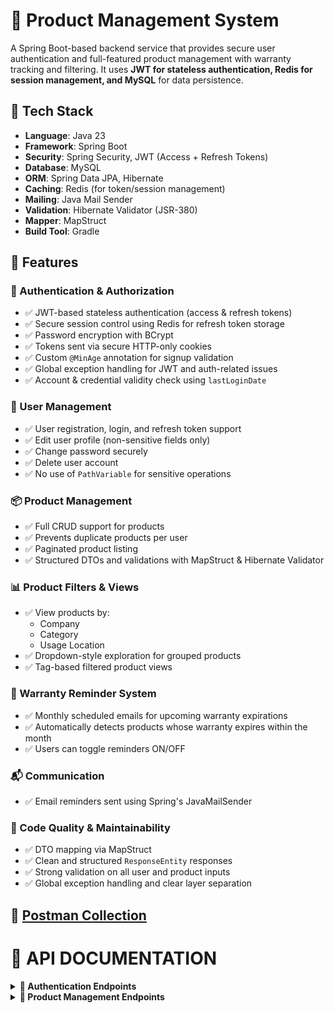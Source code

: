 # 🛒 Product Management System

A Spring Boot-based backend service that provides secure user authentication and full-featured product management with warranty tracking and filtering. It uses **JWT for stateless authentication, Redis for session management, and MySQL** for data persistence.

## 🔧 Tech Stack

- **Language**: Java 23
- **Framework**: Spring Boot
- **Security**: Spring Security, JWT (Access + Refresh Tokens)
- **Database**: MySQL
- **ORM**: Spring Data JPA, Hibernate
- **Caching**: Redis (for token/session management)
- **Mailing**: Java Mail Sender
- **Validation**: Hibernate Validator (JSR-380)
- **Mapper**: MapStruct
- **Build Tool**: Gradle

## 🚀 Features

### 🔐 Authentication & Authorization
- ✅ JWT-based stateless authentication (access & refresh tokens)
- ✅ Secure session control using Redis for refresh token storage
- ✅ Password encryption with BCrypt
- ✅ Tokens sent via secure HTTP-only cookies
- ✅ Custom `@MinAge` annotation for signup validation
- ✅ Global exception handling for JWT and auth-related issues
- ✅ Account & credential validity check using `lastLoginDate`

### 👤 User Management
- ✅ User registration, login, and refresh token support
- ✅ Edit user profile (non-sensitive fields only)
- ✅ Change password securely
- ✅ Delete user account
- ✅ No use of `PathVariable` for sensitive operations

### 📦 Product Management
- ✅ Full CRUD support for products
- ✅ Prevents duplicate products per user
- ✅ Paginated product listing
- ✅ Structured DTOs and validations with MapStruct & Hibernate Validator

### 📊 Product Filters & Views
- ✅ View products by:
  - Company
  - Category
  - Usage Location
- ✅ Dropdown-style exploration for grouped products
- ✅ Tag-based filtered product views

### 🔔 Warranty Reminder System
- ✅ Monthly scheduled emails for upcoming warranty expirations
- ✅ Automatically detects products whose warranty expires within the month
- ✅ Users can toggle reminders ON/OFF

### 📬 Communication
- ✅ Email reminders sent using Spring's JavaMailSender

### 🧹 Code Quality & Maintainability
- ✅ DTO mapping via MapStruct
- ✅ Clean and structured `ResponseEntity` responses
- ✅ Strong validation on all user and product inputs
- ✅ Global exception handling and clear layer separation

## 🔗 [Postman Collection](https://www.postman.com/gurunat16/workspace/rentease-backend/collection/42371256-b8da68da-7908-4db2-8ade-9ce61fee4b9c?action=share&creator=42371256)

# 📃 API DOCUMENTATION
<details>
<summary><strong> 🔐 Authentication Endpoints </strong></summary>
   
### 1. **LOGIN** 

**POST** `/auth/login` 

Authenticate a user - returns access and refresh tokens as cookies.
Include the following properties as *body*:

- `username` - String - Required  
- `password` - String - Required  

#### Request Body
```json
{
    "username": "john_doe123",
    "password": "Abc@1234"
}
```
#### Response(200 OK)
*Tokens generated and returned as cookies.*
 - `accessToken` - Short lived token
 - `refreshToken` - Long lived token
```json
{
    "status": "Success",
    "message": "Tokens generated",
    "payload": {
        "sub": <Token subject>,
        "iat": <Issued at time>,
        "exp": <Expiry time>
    }
}
```

**Tokens at Cookies after login**
![Tokens at Cookies](./screenshots/Tokens%20at%20Cookies%20after%20login.png)

#### Response(401 UNAUTHORIZED)
*Authentication failed due to invalid username or password.*
```json
{
    "status": "Unauthorized",
    "message": "Bad Credentials. Authentication failed.",
    "Validation Error": "Invalid username or password"
}
```

### 2. **REGISTER** 

**POST**	`/auth/signup`

Register a new user. 
Include the following properties as *body*:

- `firstName` - String - Required  
- `lastName` - String - Optional
- `gender` - String - Required  
- `dateOfBirth` - LocalDate - Required  
- `username` - String - Required  
- `password` - String - Required  
- `confirmPassword` - String - Required  
- `mailId` - String - Required  
- `phoneNumber` - String - Required  

#### Request Body JSON
```json
{
    "firstName": "John",
    "lastName": "Doe",
    "dateOfBirth": "1995-08-15",
    "gender": "Male",
    "username": "john_doe123",
    "password": "Abc@1234",
    "confirmPassword": "Abc@1234",
    "mailId": "john.doe@example.com",
    "phoneNumber": "+911234567890"
}
```

#### Response(200 OK)
*User registration completed successfully.*
```json
{
    "status": "Created",
    "message": "User registered successfully.",
    "Details": "John"
}
```

#### Response(409 CONFLICT)
*Occurs when the Username or Email ID already exists in the system.*
```json
{
    "status": "Conflict",
    "message": "Username already in use.",
    "Recovery": "Retry with different username."
}

{
    "status": "Conflict",
    "message": "Email ID already in use.",
    "Recovery": "Try login with existing account."
}
```

#### Response(400 BAD REQUEST)
*Registartion failed due to password - confirm password mismatch.*
```json
{
    "status": "Bad Request",
    "message": "Password - Confirm Password Mismatch",
    "Recovery": "Password and Confirm Password should be same."
}
```

### 3. **UPDATE** 

**POST**	`/auth/update`

Update user profile details. Authentication required.
Include the following properties as *body*:

- `firstName` - String - Required  
- `lastName` - String - Optional  
- `gender` - String - Required  
- `dateOfBirth` - LocalDate - Required  

#### Request Body JSON
```json
{
    "firstName": "Johnny",
    "lastName": "Doe",
    "gender": "Male",
    "dateOfBirth": "1995-09-15"
}
```

#### Response(200 OK)
*User details updated successfully.*
```json
{
    "status": "OK",
    "message": "User Profile updated successfully",
    "Details": "Johnny"
}
```

### 4. **CHANGE PASSWORD** 

**POST**	`/auth/changePassword`

Change user password. Authentication required.
Include the following properties as *body*:

- `oldPassword` - String - Required  
- `password` - String - Required  
- `confirmPassword` - String - Required  

#### Request Body JSON
```json
{
    "oldPassword": "Abc@1234",
    "password": "New@Pass2",
    "confirmPassword": "New@Pass2"
}

```
#### Response(200 OK)
*User password updated successfully.*
```json
{
    "status": "OK",
    "message": "Change Password request processed successfully.",
    "Details": "Johnny"
}
```

#### Response(403 FORBIDDEN)
*The provided old password is incorrect.*
```json
{
    "status": "Forbidden",
    "message": "Old Password - Incorrect",
    "Recovery": "Enter correct Old Password"
}
```

#### Response(400 BAD REQUEST)
*Updation failed due to password - confirm password mismatch.*
```json
{
    "status": "Bad Request",
    "message": "Password - Confirm Password Mismatch",
    "Recovery": "Password and Confirm Password should be same."
}
```

### 5. **PROFILE** 

**GET**	`/auth/profile`

Returns the logged-in user's profile. Authentication required. 

#### Response(200 OK)
*User profile retrieved successfully.*
```json
{
    "status": "OK",
    "message": "User profile fetch successful.",
    "Details": {
      "firstName": "Johnny",
      "lastName": "Doe",
      "username": "john_doe123",
      "dateOfBirth": "1995-09-15",
      "gender": "Male",
      "mailId": "john.doe@example.com",
      "isMailIdVerified": true,
      "phoneNumber": "+911234567890",
      "isPhoneNumberVerified": true
}
```

### 6. **DELETE** 

**DELETE**	`/auth/delete`

Deletes the logged-in user's account. Authentication required.

#### Response(200 OK)
*User profile deleted successfully.*
```plaintext
Profile Deleted SuccessFully.
```

### 7. **GENERATE NEW TOKEN** 

**POST**	`/auth/refreshToken`	

Refresh JWT token - returns access and refresh tokens. 
Include the following properties as *body*:

- `refreshToken` - String - Required  

#### Request Body JSON
```json
{
  "refreshToken": "eyJhbGciOiJIUzI1NiIsInR5cCI6IkpXVCJ9..."
}
```
#### Response(200 OK)
*New access and refresh tokens generated successfully and returned as cookies upon valid refresh token submission.*
```json
{
    "status": "Success",
    "message": "Tokens generated",
    "payload": {
        "sub": "<Token Subject>",
        "iat": <Issued at time>,
        "exp": <Expiry time>
    }
}
```
#### Response(401 UNAUTHORIZED)
*Wehn user submits expired or tampered refresh token to get new access and refresh tokens.*
```json
{
    "status": "UNAUTHORIZED",
    "message": "Authentication Failed.",
    "Recovery": "Please login again."
}
```

## Common Validation Error Response

```json
{
    "status": "Bad Request",
    "message": "Validation check failed.",
    "Validation Errors": [
        <Error Messages>
    ]
}
```

**User Registration Validation**
![Validations at User Registration](./screenshots/User%20Validation%20Errors.png)

**Custom Age Validation**
![Age Validation](./screenshots/Validation%20of%20data.png)

</details>


<details>
<summary><strong> 🛒 Product Management Endpoints </strong></summary>
  
### 1. **ADD PRODUCT** 

**POST** `/product/add`


Include the following properties as *body*:

- `productName` - String - Required  
- `category` - String - Required  
- `company` - String - Required  
- `usageLocation` - String - Required  
- `dateOfPurchase` - LocalDate (yyyy-MM-dd) - Required  
- `modeOfPurchase` - ModeOfPurchase - Required
  - modeOfPurchase values: `ONLINE`, `OFFLINE`
- `purchaseSourceName` - String - Required  
- `price` - Double - Required  
- `warrantyPeriodInMonths` - Integer - Required  
- `reminderEnabled` - Boolean - Optional  
- `notes` - String - Optional

#### Request Body
```json
{
  "productName": "LG 43-inch Smart TV",
  "category": "Electronics",
  "company": "LG",
  "usageLocation": "Living Room",
  "dateOfPurchase": "2024-09-15",
  "modeOfPurchase": "ONLINE",
  "purchaseSourceName": "Amazon",
  "price": 34999.99,
  "warrantyPeriodInMonths": 24,
  "reminderEnabled": true,
  "notes": "Mounted on the wall, invoice stored in Drive."
}
```

#### Response(200 OK)
*Product added successfully.*
```json
{
    "status": "Created",
    "message": "Product added successfully.",
    "Recovery": "LG 43-inch Smart TV."
}
```

#### Response(409 CONFLICT)
*Duplicate Product cannot be added.*
```json
{
    "status": "Conflict",
    "message": "Product Already Exists.",
    "Details": "Product with same name under same company and usage location already exists. You are trying to add existing product. If not, try with different product name."
}
```

### 2. **UPDATE PRODUCT** 

**POST** `/product/update`


Include the following properties as *body*:

- `id` - Integer - Required  
- `productName` - String - Required  
- `category` - String - Required  
- `company` - String - Required  
- `usageLocation` - String - Required 
- `price` - Double - Required 
- `reminderEnabled` - Boolean - Optional  
- `notes` - String - Optional

#### Request Body
```json
{
  "id": 120
  "productName": "LG 43-inch Smart TV",
  "category": "Electronics",
  "company": "LG",
  "usageLocation": "Living Room",
  "price": 30000.00,
  "reminderEnabled": false,
  "notes": "Mounted on the wall, invoice stored in Drive. Added extended warranty for a year."
}
```

#### Response(200 OK)
*Product updated successfully.*
```json
{
    "status": "OK",
    "message": "Product Details Updated Successfully.",
    "Details": "LG 43-inch Smart TV"
}
```

#### Response(404 NOT FOUND)
*Try updating others or non-existing products.*
```json
{
    "status": "Not Found",
    "message": "No Products found.",
    "recovery": "Add products by clicking the '+' Button."
}
```

### 3. **VIEW PRODUCTS** 

**GET** `/product/view`


Include the following properties as *query parameters*:

- `page` - Integer - Optional  
- `size` - Integer - Optional
- `sort` - String  - Optional (can be used multiple times for multi-field sorting)

**Default Values(If not provided)**
- `page` : 0  
- `size` : 20
- `sort` : No sorting applied


#### Request URL
```http
GET /product/view?page=0&size=12&sort=productName,desc&sort=price,asc
```

#### Response(200 OK)
*Product fetched successfully.*
```json
{
    "status": "OK",
    "message": "Products fetched Successfully.",
    "Details": {
        "content": [
            {
                "id": 120,
                "productName": "LG 43-inch Smart TV",
                "category": "Electronics",
                "company": "LG",
                "usageLocation": "Living Room",
                "dateOfPurchase": "2024-09-15",
                "modeOfPurchase": "ONLINE",
                "purchaseSourceName": "Amazon",
                "price": 30000.00,
                "warrantyPeriodInMonths": 24,
                "reminderEnabled": false,
                "notes": "Mounted on the wall, invoice stored in Drive. Added extended warranty for a year."
}
        ],
        "pageable": {
            "pageNumber": 0,
            "pageSize": 12,
            "sort": {
                "empty": false,
                "unsorted": false,
                "sorted": true
            },
            "offset": 0,
            "unpaged": false,
            "paged": true
        },
        "totalPages": 1,
        "totalElements": 1,
        "last": true,
        "size": 12,
        "number": 0,
        "sort": {
            "empty": false,
            "unsorted": false,
            "sorted": true
        },
        "numberOfElements": 1,
        "first": true,
        "empty": false
    }
}
```

#### Response(404 NOT FOUND)
*Try fetching products before adding product.*
```json
{
    "status": "Not Found",
    "message": "No Products found.",
    "recovery": "Add products by clicking the '+' Button."
}
```

### 4. **DELETE PRODUCT** 

**POST** `/product/`


Include the following properties as *body*:

- `id` - Integer - Required  

#### Request Body
```json
{
  "id": 120
}
```

#### Response(200 OK)
*Product added successfully.*
```plaintext
Product Deleted Successfully.
```

#### Response(404 NOT FOUND)
*Try deleting others or non-existing product.*
```plaintext
Product Not found.
```

### 5. **FETCH COMPANIES** 

**GET** `/product/companies`


Include the following properties as *query parameters*:

- `page` - Integer - Optional  
- `size` - Integer - Optional
- `sort` - String  - Optional (can be used multiple times for multi-field sorting)

**Default Values(If not provided)**
- `page` : 0  
- `size` : 20
- `sort` : No sorting applied


#### Request URL
```http
GET /product/companies?page=0&size=12&sort=company,desc
```

#### Response(200 OK)
*Distinct companies under which products are registered are fetched successfully.*
```json
{
    "status": "OK",
    "message": "Distinct Categories listed.",
    "Details": {
        "content": [
            "Vivo",
            "Sony",
            "Samsung",
            "Redmi",
            "Philips",
            "MI",
            "Lenovo",
            "JBL",
            "HP",
            "Google",
            "Fossil",
            "Dyson"
        ],
        "pageable": {
            "pageNumber": 0,
            "pageSize": 12,
            "sort": {
                "empty": false,
                "unsorted": false,
                "sorted": true
            },
            "offset": 0,
            "unpaged": false,
            "paged": true
        },
        "totalPages": 2,
        "totalElements": 18,
        "last": false,
        "size": 12,
        "number": 0,
        "sort": {
            "empty": false,
            "unsorted": false,
            "sorted": true
        },
        "numberOfElements": 12,
        "first": true,
        "empty": false
    }
}
```

#### Response(404 NOT FOUND)
*When no products added.*
```json
{
    "status": "Not Found",
    "message": "No Products found. So, no companies found.",
    "Recovery": "Add products by clicking the '+' Button."
}
```

### 6. **FETCH CATEGORIES** 

**GET** `/product/categories`

Include the following properties as *query parameters*:

- `page` - Integer - Optional  
- `size` - Integer - Optional
- `sort` - String  - Optional (can be used multiple times for multi-field sorting)

**Default Values(If not provided)**
- `page` : 0  
- `size` : 20
- `sort` : No sorting applied


#### Request URL
```http
GET /product/categories?page=0&size=12&sort=category,desc
```

#### Response(200 OK)
*Distinct categories under which products are registered are fetched successfully.*
```json
{
    "status": "OK",
    "message": "Distinct Categories listed.",
    "Details": {
        "content": [
            "Wearable",
            "Tablet",
            "Smart Home",
            "Security",
            "Printer",
            "Mobile",
            "Laptop",
            "Headphones",
            "Electronics",
            "Camera",
            "Audio",
            "Appliance"
        ],
        "pageable": {
            "pageNumber": 0,
            "pageSize": 12,
            "sort": {
                "empty": false,
                "sorted": true,
                "unsorted": false
            },
            "offset": 0,
            "paged": true,
            "unpaged": false
        },
        "totalPages": 1,
        "totalElements": 12,
        "last": true,
        "size": 12,
        "number": 0,
        "sort": {
            "empty": false,
            "sorted": true,
            "unsorted": false
        },
        "numberOfElements": 12,
        "first": true,
        "empty": false
    }
}
```

#### Response(404 NOT FOUND)
*When no products added.*
```json
{
    "status": "Not Found",
    "message": "No Products found. So, no categories found.",
    "Recovery": "Add products by clicking the '+' Button."
}
```

### 7. **FETCH USAGE LOCATIONS** 

**GET** `/product/usageLocations`

Include the following properties as *query parameters*:

- `page` - Integer - Optional  
- `size` - Integer - Optional
- `sort` - String  - Optional (can be used multiple times for multi-field sorting)

**Default Values(If not provided)**
- `page` : 0  
- `size` : 20
- `sort` : No sorting applied


#### Request URL
```http
GET /product/usageLocations?page=0&size=12&sort=usageLocation,desc
```

#### Response(200 OK)
*Distinct usage locations under which products are registered are fetched successfully.*
```json
{
    "status": "OK",
    "message": "Distinct usage locations listed.",
    "Details": {
        "content": [
            "Travel",
            "Outdoor",
            "Office",
            "Living Room",
            "Home",
            "Gym"
        ],
        "pageable": {
            "pageNumber": 0,
            "pageSize": 12,
            "sort": {
                "empty": false,
                "sorted": true,
                "unsorted": false
            },
            "offset": 0,
            "paged": true,
            "unpaged": false
        },
        "totalPages": 1,
        "totalElements": 6,
        "last": true,
        "size": 12,
        "number": 0,
        "sort": {
            "empty": false,
            "sorted": true,
            "unsorted": false
        },
        "numberOfElements": 6,
        "first": true,
        "empty": false
    }
}
```

#### Response(404 NOT FOUND)
*When no products added.*
```json
{
    "status": "Not Found",
    "message": "No Products found. So, no usage location found.",
    "Recovery": "Add products by clicking the '+' Button."
}
```

### 8. **PRODUCTS BY CATEGORY** 

**GET** `/product/productsByCategory`

  
Include the following properties as *query parameters*:

 `category` - String - Required

- `page` - Integer - Optional  
- `size` - Integer - Optional
- `sort` - String  - Optional (can be used multiple times for multi-field sorting)

**Default Values(If not provided)**
- `page` : 0  
- `size` : 20
- `sort` : No sorting applied


#### Request URL
```http
GET /product/productsByCategory?category=LaPTOP&page=0&size=12&sort=usageLocation,desc
```

#### Response(200 OK)
*Products by category fetched successfully.*

<details>
<summary>Click to expand</summary>
  
```json
{
    "status": "OK",
    "message": "Products by category fetched successfully.",
    "Details": {
        "content": [
            {
                "id": 4,
                "productName": "Dell XPS 13",
                "category": "Laptop",
                "company": "Dell",
                "usageLocation": "Office",
                "dateOfPurchase": "2024-06-20",
                "modeOfPurchase": "ONLINE",
                "purchaseSourceName": "Dell Official Store",
                "price": 98750.0,
                "warrantyPeriodInMonths": 12,
                "reminderEnabled": false,
                "notes": "Premium Support included."
            },
            {
                "id": 26,
                "productName": "HP Envy x360",
                "category": "Laptop",
                "company": "HP",
                "usageLocation": "Office",
                "dateOfPurchase": "2022-09-22",
                "modeOfPurchase": "OFFLINE",
                "purchaseSourceName": "Reliance Digital",
                "price": 84999.95,
                "warrantyPeriodInMonths": 24,
                "reminderEnabled": true,
                "notes": "Free Office 365 for 1 year."
            },
            {
                "id": 33,
                "productName": "Acer Nitro 5",
                "category": "Laptop",
                "company": "Acer",
                "usageLocation": "Office",
                "dateOfPurchase": "2024-04-12",
                "modeOfPurchase": "ONLINE",
                "purchaseSourceName": "Amazon",
                "price": 65990.0,
                "warrantyPeriodInMonths": 24,
                "reminderEnabled": true,
                "notes": "Ideal for gaming with 16GB RAM. Extended Warranty Applied for a year."
            },
            {
                "id": 30,
                "productName": "Asus ROG Strix G15",
                "category": "Laptop",
                "company": "Asus",
                "usageLocation": "Home",
                "dateOfPurchase": "2024-01-09",
                "modeOfPurchase": "ONLINE",
                "purchaseSourceName": "Flipkart",
                "price": 109990.99,
                "warrantyPeriodInMonths": 24,
                "reminderEnabled": true,
                "notes": "Gaming laptop with RTX 4060."
            }
        ],
        "pageable": {
            "pageNumber": 0,
            "pageSize": 12,
            "sort": {
                "empty": false,
                "sorted": true,
                "unsorted": false
            },
            "offset": 0,
            "paged": true,
            "unpaged": false
        },
        "last": true,
        "totalElements": 4,
        "totalPages": 1,
        "first": true,
        "size": 12,
        "number": 0,
        "sort": {
            "empty": false,
            "sorted": true,
            "unsorted": false
        },
        "numberOfElements": 4,
        "empty": false
    }
}
```
</details>

#### Response(404 NOT FOUND)
*When no products added.*
```json
{
    "status": "Not Found",
    "message": "No Products found under this category.",
    "Recovery": "Add products by clicking the '+' Button."
}
```

### 9. **PRODUCTS BY COMPANY** 

**GET** `/product/productsByCompany`

  
Include the following properties as *query parameters*:

 `company` - String - Required

- `page` - Integer - Optional  
- `size` - Integer - Optional
- `sort` - String  - Optional (can be used multiple times for multi-field sorting)

**Default Values(If not provided)**
- `page` : 0  
- `size` : 20
- `sort` : No sorting applied


#### Request URL
```http
GET /product/productsByCompany?company=applE&page=0&size=12&sort=usageLocation,desc
```

#### Response(200 OK)
*Products by company fetched successfully.*

<details>
<summary>Click to expand</summary>
  
```json
{
    "status": "OK",
    "message": "Products by company fetched successfully.",
    "Details": {
        "content": [
            {
                "id": 25,
                "productName": "Apple iPad Air 5th Gen",
                "category": "Tablet",
                "company": "Apple",
                "usageLocation": "Home",
                "dateOfPurchase": "2023-07-14",
                "modeOfPurchase": "ONLINE",
                "purchaseSourceName": "Apple Store",
                "price": 60990.0,
                "warrantyPeriodInMonths": 12,
                "reminderEnabled": true,
                "notes": "Apple Pencil support available."
            },
            {
                "id": 6,
                "productName": "Apple Watch Series 8",
                "category": "Wearable",
                "company": "Apple",
                "usageLocation": "Gym",
                "dateOfPurchase": "2025-01-12",
                "modeOfPurchase": "ONLINE",
                "purchaseSourceName": "Apple Store",
                "price": 42999.0,
                "warrantyPeriodInMonths": 12,
                "reminderEnabled": true,
                "notes": "Fitness tracking activated."
            }
        ],
        "pageable": {
            "pageNumber": 0,
            "pageSize": 12,
            "sort": {
                "empty": false,
                "sorted": true,
                "unsorted": false
            },
            "offset": 0,
            "paged": true,
            "unpaged": false
        },
        "last": true,
        "totalElements": 2,
        "totalPages": 1,
        "first": true,
        "size": 12,
        "number": 0,
        "sort": {
            "empty": false,
            "sorted": true,
            "unsorted": false
        },
        "numberOfElements": 2,
        "empty": false
    }
}
```
</details>

#### Response(404 NOT FOUND)
*When no products added.*
```json
{
    "status": "Not Found",
    "message": "No Products found under this company.",
    "Recovery": "Add products by clicking the '+' Button."
}
```


### 10. **PRODUCTS BY USAGE LOCATION** 

**GET** `/product/productsByUsageLocation`

  
Include the following properties as *query parameters*:

 `usageLocation` - String - Required

- `page` - Integer - Optional  
- `size` - Integer - Optional
- `sort` - String  - Optional (can be used multiple times for multi-field sorting)

**Default Values(If not provided)**
- `page` : 0  
- `size` : 20
- `sort` : No sorting applied


#### Request URL
```http
GET /product/productsByUsageLocation?usageLocation=HOMe&page=0&size=12&sort=usageLocation,desc
```

#### Response(200 OK)
*Products by usage location fetched successfully.*

<details>
<summary>Click to expand</summary>
  
```json
{
    "status": "OK",
    "message": "Products by company fetched successfully.",
    "Details": {
        "content": [
            {
                "id": 1,
                "productName": "Redmi Note 8",
                "category": "Mobile",
                "company": "Redmi",
                "usageLocation": "Home",
                "dateOfPurchase": "2025-04-27",
                "modeOfPurchase": "ONLINE",
                "purchaseSourceName": "Amazon",
                "price": 8500.0,
                "warrantyPeriodInMonths": 12,
                "reminderEnabled": false,
                "notes": "Free Screen replacement for 1 Year."
            },
            {
                "id": 3,
                "productName": "Samsung Galaxy S21",
                "category": "Mobile",
                "company": "Samsung",
                "usageLocation": "Home",
                "dateOfPurchase": "2023-11-15",
                "modeOfPurchase": "OFFLINE",
                "purchaseSourceName": "Reliance Digital",
                "price": 55999.5,
                "warrantyPeriodInMonths": 24,
                "reminderEnabled": true,
                "notes": "Extended warranty purchased for 2 years."
            },
            {
                "id": 25,
                "productName": "Apple iPad Air 5th Gen",
                "category": "Tablet",
                "company": "Apple",
                "usageLocation": "Home",
                "dateOfPurchase": "2023-07-14",
                "modeOfPurchase": "ONLINE",
                "purchaseSourceName": "Apple Store",
                "price": 60990.0,
                "warrantyPeriodInMonths": 12,
                "reminderEnabled": true,
                "notes": "Apple Pencil support available."
            },
            {
                "id": 27,
                "productName": "Philips Air Fryer HD9252",
                "category": "Appliance",
                "company": "Philips",
                "usageLocation": "Home",
                "dateOfPurchase": "2024-03-05",
                "modeOfPurchase": "ONLINE",
                "purchaseSourceName": "Amazon",
                "price": 8499.0,
                "warrantyPeriodInMonths": 24,
                "reminderEnabled": false,
                "notes": "Low oil healthy frying."
            },
            {
                "id": 30,
                "productName": "Asus ROG Strix G15",
                "category": "Laptop",
                "company": "Asus",
                "usageLocation": "Home",
                "dateOfPurchase": "2024-01-09",
                "modeOfPurchase": "ONLINE",
                "purchaseSourceName": "Flipkart",
                "price": 109990.99,
                "warrantyPeriodInMonths": 24,
                "reminderEnabled": true,
                "notes": "Gaming laptop with RTX 4060."
            },
            {
                "id": 32,
                "productName": "MI 360° Home Security Camera",
                "category": "Security",
                "company": "MI",
                "usageLocation": "Home",
                "dateOfPurchase": "2022-10-08",
                "modeOfPurchase": "ONLINE",
                "purchaseSourceName": "Mi Store",
                "price": 2999.99,
                "warrantyPeriodInMonths": 12,
                "reminderEnabled": false,
                "notes": "Supports night vision and 2-way audio."
            },
            {
                "id": 34,
                "productName": "Google Nest Hub 2nd Gen",
                "category": "Smart Home",
                "company": "Google",
                "usageLocation": "Home",
                "dateOfPurchase": "2023-04-22",
                "modeOfPurchase": "OFFLINE",
                "purchaseSourceName": "Best Buy",
                "price": 7999.0,
                "warrantyPeriodInMonths": 12,
                "reminderEnabled": true,
                "notes": "Smart display with Google Assistant."
            }
        ],
        "pageable": {
            "pageNumber": 0,
            "pageSize": 12,
            "sort": {
                "empty": false,
                "sorted": true,
                "unsorted": false
            },
            "offset": 0,
            "paged": true,
            "unpaged": false
        },
        "last": true,
        "totalElements": 7,
        "totalPages": 1,
        "first": true,
        "size": 12,
        "number": 0,
        "sort": {
            "empty": false,
            "sorted": true,
            "unsorted": false
        },
        "numberOfElements": 7,
        "empty": false
    }
}
```
</details>

#### Response(404 NOT FOUND)
*When no products added.*
```json
{
    "status": "Not Found",
    "message": "No Products found under this usage location.",
    "Recovery": "Add products by clicking the '+' Button."
}
```


### 11. **TURN ON/OFF REMINDER** 

**POST** `/product/switchReminder`


Include the following properties as *body*:

- `id` - Integer - Required
- 
#### Request Body
```json
{
  "id": 120
}
```

#### Response(200 OK)
*Product warranty reminder turened off successfully.*
```json
{
    "status": "OK",
    "message": "Reminder turned off successfully.",
    "Details": "LG 43-inch Smart TV"
}
```

#### Response(200 OK)
*Product warranty reminder turened on successfully.*
```json
{
    "status": "OK",
    "message": "Reminder turned on successfully.",
    "Details": "LG 43-inch Smart TV"
}
```

#### Response(404 NOT FOUND)
*When no products added.*
```json
{
    "status": "Not Found",
    "message": "Product not found.",
    "Recovery": "Add products by clicking the '+' Button."
}
```




</details>
